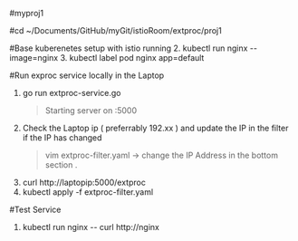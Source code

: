 #myproj1

#cd ~/Documents/GitHub/myGit/istioRoom/extproc/proj1

#Base kuberenetes setup with istio running
2. kubectl run nginx --image=nginx
3. kubectl label pod nginx app=default

#Run exproc service locally in the Laptop 

1. go run extproc-service.go 
    > Starting server on :5000
2. Check the Laptop ip  ( preferrably 192.xx ) and update the IP in the filter if the IP has changed
    > vim extproc-filter.yaml -> change the IP Address in the bottom section . 
3. curl http://laptopip:5000/extproc
4. kubectl apply -f extproc-filter.yaml



#Test Service 

1. kubectl run nginx -- curl http://nginx 



